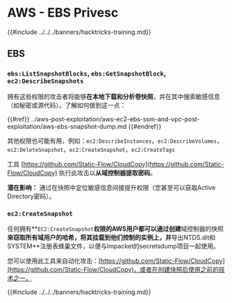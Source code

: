 # AWS - EBS Privesc

{{#include ../../../banners/hacktricks-training.md}}

## EBS

### `ebs:ListSnapshotBlocks`, `ebs:GetSnapshotBlock`, `ec2:DescribeSnapshots`

拥有这些权限的攻击者将能够**在本地下载和分析卷快照**，并在其中搜索敏感信息（如秘密或源代码）。了解如何做到这一点：

{{#ref}}
../aws-post-exploitation/aws-ec2-ebs-ssm-and-vpc-post-exploitation/aws-ebs-snapshot-dump.md
{{#endref}}

其他权限也可能有用，例如：`ec2:DescribeInstances`，`ec2:DescribeVolumes`，`ec2:DeleteSnapshot`，`ec2:CreateSnapshot`，`ec2:CreateTags`

工具 [https://github.com/Static-Flow/CloudCopy](https://github.com/Static-Flow/CloudCopy) 执行此攻击以**从域控制器提取密码**。

**潜在影响：** 通过在快照中定位敏感信息间接提升权限（您甚至可以获取Active Directory密码）。

### **`ec2:CreateSnapshot`**

任何拥有**`EC2:CreateSnapshot`**权限的AWS用户都可以通过创建**域控制器的快照**来窃取所有域用户的哈希，将其挂载到他们控制的实例上，并**导出NTDS.dit和SYSTEM**注册表蜂巢文件，以便与Impacket的secretsdump项目一起使用。

您可以使用此工具来自动化攻击：[https://github.com/Static-Flow/CloudCopy](https://github.com/Static-Flow/CloudCopy)，或者在创建快照后使用之前的技术之一。

{{#include ../../../banners/hacktricks-training.md}}
